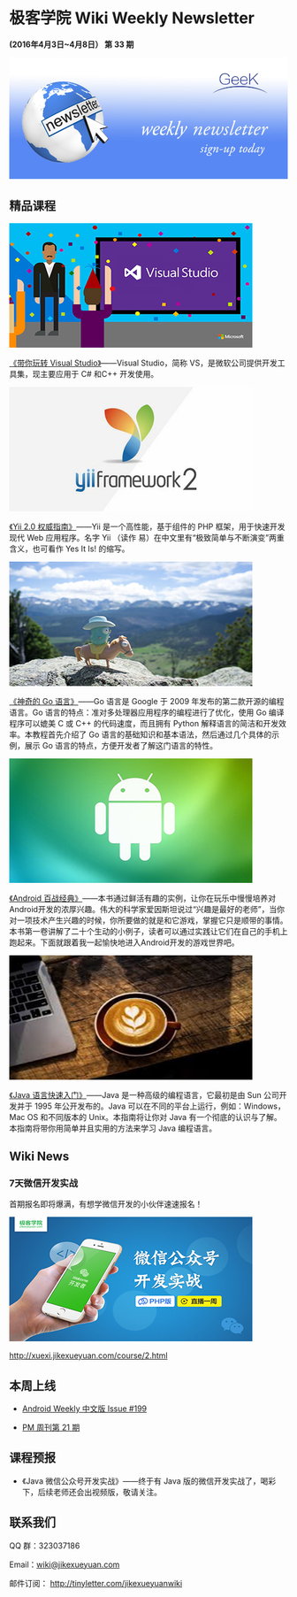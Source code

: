 # 极客学院 Wiki Weekly Newsletter 
 
**(2016年4月3日~4月8日） 第 33 期**                                                 

![newsletterlogo](images/newsletter-banner.jpg) 

## 精品课程

![](images/VS.png)

[《带你玩转 Visual Studio》](http://wiki.jikexueyuan.com/project/visual-studio/)——Visual Studio，简称 VS，是微软公司提供开发工具集，现主要应用于 C# 和C++ 开发使用。

![](images/yii.jpg)

[《Yii 2.0 权威指南》](http://wiki.jikexueyuan.com/project/yii-2.0-guide/)——Yii 是一个高性能，基于组件的 PHP 框架，用于快速开发现代 Web 应用程序。名字 Yii （读作 易）在中文里有“极致简单与不断演变”两重含义，也可看作 Yes It Is! 的缩写。

![](images/gopher.jpg)

[《神奇的 Go 语言》](http://wiki.jikexueyuan.com/project/magical-go/)——Go 语言是 Google 于 2009 年发布的第二款开源的编程语言。Go 语言的特点：准对多处理器应用程序的编程进行了优化，使用 Go 编译程序可以媲美 C 或 C++ 的代码速度，而且拥有 Python 解释语言的简洁和开发效率。本教程首先介绍了 Go 语言的基础知识和基本语法，然后通过几个具体的示例，展示 Go 语言的特点，方便开发者了解这门语言的特性。

![](images/Android48.jpg)

[《Android 百战经典》](http://wiki.jikexueyuan.com/project/android-war/)——本书通过鲜活有趣的实例，让你在玩乐中慢慢培养对Android开发的浓厚兴趣。伟大的科学家爱因斯坦说过“兴趣是最好的老师”，当你对一项技术产生兴趣的时候，你所要做的就是和它游戏，掌握它只是顺带的事情。本书第一卷讲解了二十个生动的小例子，读者可以通过实践让它们在自己的手机上跑起来。下面就跟着我一起愉快地进入Android开发的游戏世界吧。

![](images/java48.jpg)

[《Java 语言快速入门》](http://wiki.jikexueyuan.com/project/java/)——Java 是一种高级的编程语言，它最初是由 Sun 公司开发并于 1995 年公开发布的。Java 可以在不同的平台上运行，例如：Windows，Mac OS 和不同版本的 Unix。本指南将让你对 Java 有一个彻底的认识与了解。本指南将带你用简单并且实用的方法来学习 Java 编程语言。

## Wiki News

### 7天微信开发实战

首期报名即将爆满，有想学微信开发的小伙伴速速报名！

![](images/weixin48.jpg)

<http://xuexi.jikexueyuan.com/course/2.html>

## 本周上线

- [Android Weekly 中文版 Issue #199](http://wiki.jikexueyuan.com/project/android-weekly/issue-198/index.html)

- [PM 周刊第 21 期](http://wiki.jikexueyuan.com/project/pmweekly/20.html)

## 课程预报

- 《Java 微信公众号开发实战》——终于有 Java 版的微信开发实战了，喝彩下，后续老师还会出视频版，敬请关注。

## 联系我们

QQ 群：323037186

Email：wiki@jikexueyuan.com

邮件订阅： <http://tinyletter.com/jikexueyuanwiki>

